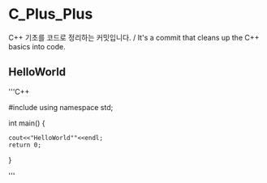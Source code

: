 # C_Plus_Plus
C++ 기초를 코드로 정리하는 커밋입니다.   / It's a commit that cleans up the C++ basics into code.

## HelloWorld 

'''C++

#include <iostream>
using namespace std;
	
int main() {

	cout<<"HelloWorld""<<endl;
	return 0;
}

'''





